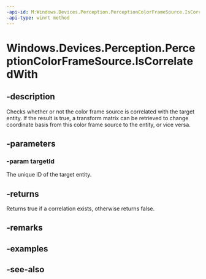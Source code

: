 ```yaml
---
-api-id: M:Windows.Devices.Perception.PerceptionColorFrameSource.IsCorrelatedWith(System.String)
-api-type: winrt method
---
```


<!-- Method syntax
public bool IsCorrelatedWith(System.String targetId)
-->

# Windows.Devices.Perception.PerceptionColorFrameSource.IsCorrelatedWith

## -description
Checks whether or not the color frame source is correlated with the target entity. If the result is true, a transform matrix can be retrieved to change coordinate basis from this color frame source to the entity, or vice versa.

## -parameters
### -param targetId
The unique ID of the target entity.

## -returns
Returns true if a correlation exists, otherwise returns false.

## -remarks

## -examples

## -see-also
